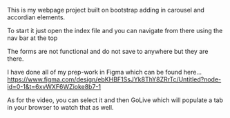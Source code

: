 This is my webpage project built on bootstrap adding in carousel and accordian
elements.

To start it just open the index file and you can navigate from there using
the nav bar at the top

The forms are not functional and do not save to anywhere but they are there.

I have done all of my prep-work in Figma which can be found here...
https://www.figma.com/design/ebKHBF1SsJYk8ThY8ZRrTc/Untitled?node-id=0-1&t=6xvWXF6WZioke8b7-1

As for the video, you can select it and then GoLive which will populate a tab
in your browser to watch that as well.